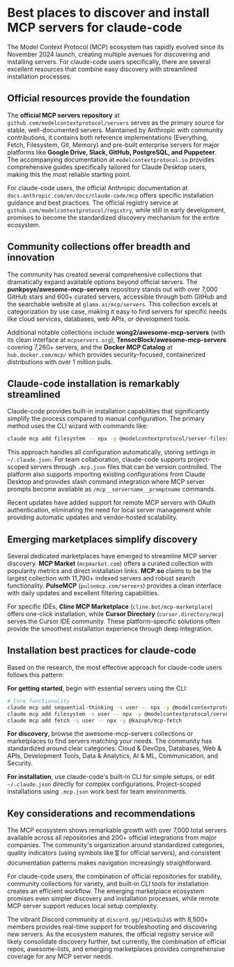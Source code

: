# Best places to discover and install MCP servers for claude-code

The Model Context Protocol (MCP) ecosystem has rapidly evolved since its November 2024 launch, creating multiple avenues for discovering and installing servers. For claude-code users specifically, there are several excellent resources that combine easy discovery with streamlined installation processes.

## Official resources provide the foundation

The **official MCP servers repository** at `github.com/modelcontextprotocol/servers` serves as the primary source for stable, well-documented servers. Maintained by Anthropic with community contributions, it contains both reference implementations (Everything, Fetch, Filesystem, Git, Memory) and pre-built enterprise servers for major platforms like **Google Drive, Slack, GitHub, PostgreSQL, and Puppeteer**. The accompanying documentation at `modelcontextprotocol.io` provides comprehensive guides specifically tailored for Claude Desktop users, making this the most reliable starting point.

For claude-code users, the official Anthropic documentation at `docs.anthropic.com/en/docs/claude-code/mcp` offers specific installation guidance and best practices. The official registry service at `github.com/modelcontextprotocol/registry`, while still in early development, promises to become the standardized discovery mechanism for the entire ecosystem.

## Community collections offer breadth and innovation

The community has created several comprehensive collections that dramatically expand available options beyond official servers. The **punkpeye/awesome-mcp-servers** repository stands out with over 7,000 GitHub stars and 600+ curated servers, accessible through both GitHub and the searchable website at `glama.ai/mcp/servers`. This collection excels at categorization by use case, making it easy to find servers for specific needs like cloud services, databases, web APIs, or development tools.

Additional notable collections include **wong2/awesome-mcp-servers** (with its clean interface at `mcpservers.org`), **TensorBlock/awesome-mcp-servers** covering 7,260+ servers, and the **Docker MCP Catalog** at `hub.docker.com/mcp/` which provides security-focused, containerized distributions with over 1 million pulls.

## Claude-code installation is remarkably streamlined

Claude-code provides built-in installation capabilities that significantly simplify the process compared to manual configuration. The primary method uses the CLI wizard with commands like:

```bash
claude mcp add filesystem -- npx -y @modelcontextprotocol/server-filesystem ~/Projects
```

This approach handles all configuration automatically, storing settings in `~/.claude.json`. For team collaboration, claude-code supports project-scoped servers through `.mcp.json` files that can be version controlled. The platform also supports importing existing configurations from Claude Desktop and provides slash command integration where MCP server prompts become available as `/mcp__servername__promptname` commands.

Recent updates have added support for remote MCP servers with OAuth authentication, eliminating the need for local server management while providing automatic updates and vendor-hosted scalability.

## Emerging marketplaces simplify discovery

Several dedicated marketplaces have emerged to streamline MCP server discovery. **MCP Market** (`mcpmarket.com`) offers a curated collection with popularity metrics and direct installation links. **MCP.so** claims to be the largest collection with 11,790+ indexed servers and robust search functionality. **PulseMCP** (`pulsemcp.com/servers`) provides a clean interface with daily updates and excellent filtering capabilities.

For specific IDEs, **Cline MCP Marketplace** (`cline.bot/mcp-marketplace`) offers one-click installation, while **Cursor Directory** (`cursor.directory/mcp`) serves the Cursor IDE community. These platform-specific solutions often provide the smoothest installation experience through deep integration.

## Installation best practices for claude-code

Based on the research, the most effective approach for claude-code users follows this pattern:

**For getting started**, begin with essential servers using the CLI:
```bash
# Core functionality
claude mcp add sequential-thinking -s user -- npx -y @modelcontextprotocol/server-sequential-thinking
claude mcp add filesystem -s user -- npx -y @modelcontextprotocol/server-filesystem ~/Projects
claude mcp add fetch -s user -- npx -y @kazuph/mcp-fetch
```

**For discovery**, browse the awesome-mcp-servers collections or marketplaces to find servers matching your needs. The community has standardized around clear categories: Cloud & DevOps, Databases, Web & APIs, Development Tools, Data & Analytics, AI & ML, Communication, and Security.

**For installation**, use claude-code's built-in CLI for simple setups, or edit `~/.claude.json` directly for complex configurations. Project-scoped installations using `.mcp.json` work best for team environments.

## Key considerations and recommendations

The MCP ecosystem shows remarkable growth with over 7,000 total servers available across all repositories and 200+ official integrations from major companies. The community's organization around standardized categories, quality indicators (using symbols like 🎖️ for official servers), and consistent documentation patterns makes navigation increasingly straightforward.

For claude-code users, the combination of official repositories for stability, community collections for variety, and built-in CLI tools for installation creates an efficient workflow. The emerging marketplace ecosystem promises even simpler discovery and installation processes, while remote MCP server support reduces local setup complexity.

The vibrant Discord community at `discord.gg/jHEGxQu2a5` with 8,500+ members provides real-time support for troubleshooting and discovering new servers. As the ecosystem matures, the official registry service will likely consolidate discovery further, but currently, the combination of official repos, awesome-lists, and emerging marketplaces provides comprehensive coverage for any MCP server needs.